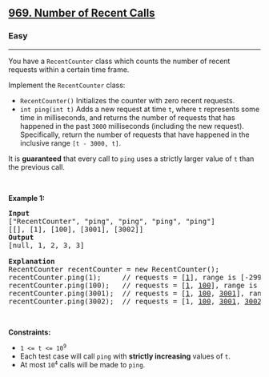 <h2><a href="https://leetcode.com/problems/number-of-recent-calls/solutions/?envType=study-plan-v2&envId=leetcode-75">969. Number of Recent Calls</a></h2><h3>Easy</h3><hr><p>You have a <code>RecentCounter</code> class which counts the number of recent requests within a certain time frame.</p>

<p>Implement the <code>RecentCounter</code> class:</p>

<ul>
	<li><code>RecentCounter()</code> Initializes the counter with zero recent requests.</li>
	<li><code>int ping(int t)</code> Adds a new request at time <code>t</code>, where <code>t</code> represents some time in milliseconds, and returns the number of requests that has happened in the past <code>3000</code> milliseconds (including the new request). Specifically, return the number of requests that have happened in the inclusive range <code>[t - 3000, t]</code>.</li>
</ul>

<p>It is <strong>guaranteed</strong> that every call to <code>ping</code> uses a strictly larger value of <code>t</code> than the previous call.</p>

<p>&nbsp;</p>
<p><strong class="example">Example 1:</strong></p>

<pre>
<strong>Input</strong>
[&quot;RecentCounter&quot;, &quot;ping&quot;, &quot;ping&quot;, &quot;ping&quot;, &quot;ping&quot;]
[[], [1], [100], [3001], [3002]]
<strong>Output</strong>
[null, 1, 2, 3, 3]

<strong>Explanation</strong>
RecentCounter recentCounter = new RecentCounter();
recentCounter.ping(1);     // requests = [<u>1</u>], range is [-2999,1], return 1
recentCounter.ping(100);   // requests = [<u>1</u>, <u>100</u>], range is [-2900,100], return 2
recentCounter.ping(3001);  // requests = [<u>1</u>, <u>100</u>, <u>3001</u>], range is [1,3001], return 3
recentCounter.ping(3002);  // requests = [1, <u>100</u>, <u>3001</u>, <u>3002</u>], range is [2,3002], return 3
</pre>

<p>&nbsp;</p>
<p><strong>Constraints:</strong></p>

<ul>
	<li><code>1 &lt;= t &lt;= 10<sup>9</sup></code></li>
	<li>Each test case will call <code>ping</code> with <strong>strictly increasing</strong> values of <code>t</code>.</li>
	<li>At most <code>10<sup>4</sup></code> calls will be made to <code>ping</code>.</li>
</ul>
